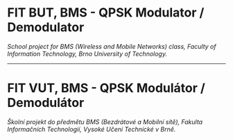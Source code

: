 # FIT BUT, BMS - QPSK Modulator / Demodulator
*School project for BMS (Wireless and Mobile Networks) class, Faculty of Information Technology, Brno University of Technology.*
 
___

# FIT VUT, BMS - QPSK Modulátor / Demodulátor
*Školní projekt do předmětu BMS (Bezdrátové a Mobilní sítě), Fakulta Informačních Technologií, Vysoké Učení Technické v Brně.*
